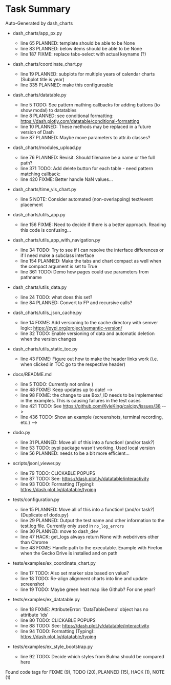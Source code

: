 # Task Summary

Auto-Generated by dash_charts

- dash_charts/app_px.py
    - line  65 PLANNED: template should be able to be None
    - line  83 PLANNED: below items should be able to be None
    - line 187   FIXME: replace tabs-select with actual keyname (?)

- dash_charts/coordinate_chart.py
    - line  19 PLANNED: subplots for multiple years of calendar charts (Subplot title is year)
    - line 335 PLANNED: make this configureable

- dash_charts/datatable.py
    - line   5    TODO: See pattern mathing callbacks for adding buttons (to show modal) to datatables
    - line   8 PLANNED: see conditional formatting: https://dash.plotly.com/datatable/conditional-formatting
    - line  10 PLANNED: These methods may be replaced in a future version of Dash
    - line  87 PLANNED: Maybe move parameters to attr.ib classes?

- dash_charts/modules_upload.py
    - line  76 PLANNED: Revisit. Should filename be a name or the full path?
    - line 371    TODO: Add delete button for each table - need pattern matching callback:
    - line 420   FIXME: Better handle NaN values...

- dash_charts/time_vis_chart.py
    - line   5    NOTE: Consider automated (non-overlapping) text/event placement

- dash_charts/utils_app.py
    - line 156   FIXME: Need to decide if there is a better approach. Reading this code is confusing...

- dash_charts/utils_app_with_navigation.py
    - line  34    TODO: Try to see if I can resolve the interface differences or if I need make a subclass interface
    - line 154 PLANNED: Make the tabs and chart compact as well when the compact argument is set to True
    - line 361    TODO: Demo how pages could use parameters from pathname

- dash_charts/utils_data.py
    - line  24    TODO: what does this set?
    - line  84 PLANNED: Convert to FP and recursive calls?

- dash_charts/utils_json_cache.py
    - line  14   FIXME: Add versioning to the cache directory with semver logic: https://pypi.org/project/semantic-version/
    - line  32    TODO: Enable versioning of data and automatic deletion when the version changes

- dash_charts/utils_static_toc.py
    - line  43   FIXME: Figure out how to make the header links work (i.e. when clicked in TOC go to the respective header)

- docs/README.md
    - line   5    TODO: Currently not online )
    - line  48   FIXME: Keep updates up to date! -->
    - line  98   FIXME: the change to use Box/_ID needs to be implemented in the examples. This is causing failures in the test cases
    - line 421    TODO: See https://github.com/KyleKing/calcipy/issues/38 -->
    - line 436    TODO: Show an example (screenshots, terminal recording, etc.) -->

- dodo.py
    - line  31 PLANNED: Move all of this into a function! (and/or task?)
    - line  53    TODO: pypi package wasn't working. Used local version
    - line  56 PLANNED: needs to be a bit more efficient...

- scripts/jsonl_viewer.py
    - line  79    TODO: CLICKABLE POPUPS
    - line  87    TODO: See: https://dash.plot.ly/datatable/interactivity
    - line  93    TODO: Formatting (Typing): https://dash.plot.ly/datatable/typing

- tests/configuration.py
    - line  15 PLANNED: Move all of this into a function! (and/or task?) {Duplicate of dodo.py}
    - line  29 PLANNED: Output the test name and other information to the test.log file. Currently only used in `no_log_errors`
    - line  30 PLANNED: move to dash_dev
    - line  47    HACK: get_logs always return None with webdrivers other than Chrome
    - line  48   FIXME: Handle path to the executable. Example with Firefox when the Gecko Drive is installed and on path

- tests/examples/ex_coordinate_chart.py
    - line  17    TODO: Also set marker size based on value?
    - line  18    TODO: Re-align alignment charts into line and update screenshot
    - line  19    TODO: Maybe green heat map like Github? For one year?

- tests/examples/ex_datatable.py
    - line  18   FIXME: AttributeError: 'DataTableDemo' object has no attribute 'ids'
    - line  80    TODO: CLICKABLE POPUPS
    - line  88    TODO: See: https://dash.plot.ly/datatable/interactivity
    - line  94    TODO: Formatting (Typing): https://dash.plot.ly/datatable/typing

- tests/examples/ex_style_bootstrap.py
    - line  92    TODO: Decide which styles from Bulma should be compared here

Found code tags for FIXME (9), TODO (20), PLANNED (15), HACK (1), NOTE (1)
